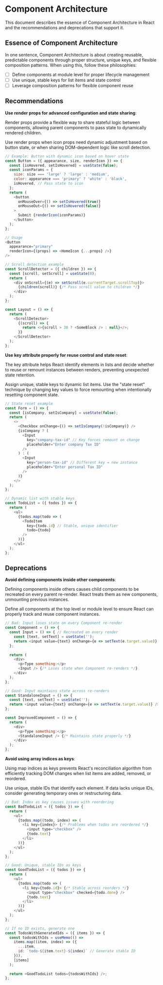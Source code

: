 # Component Architecture
This document describes the essence of Component Architecture in React and the recommendations and deprecations that support it.

## Essence of Component Architecture

In one sentence, Component Architecture is about creating reusable, predictable components through proper structure, unique keys, and flexible composition patterns. When using this, follow these philosophies:

- [ ] Define components at module level for proper lifecycle management
- [ ] Use unique, stable keys for list items and state control
- [ ] Leverage composition patterns for flexible component reuse

## Recommendations

**Use render props for advanced configuration and state sharing**:

Render props provide a flexible way to share stateful logic between components, allowing parent components to pass state to dynamically rendered children.

Use render props when icon props need dynamic adjustment based on button state, or when sharing DOM-dependent logic like scroll detection.

```javascript
// Example: Button with dynamic icon based on hover state
const Button = ({ appearance, size, renderIcon }) => {
  const [isHovered, setIsHovered] = useState(false);
  const iconParams = {
    size: size === 'large' ? 'large' : 'medium',
    color: appearance === 'primary' ? 'white' : 'black',
    isHovered, // Pass state to icon
  };
  return (
    <button 
      onMouseOver={() => setIsHovered(true)} 
      onMouseOut={() => setIsHovered(false)}
    >
      Submit {renderIcon(iconParams)}
    </button>
  );
};

// Usage
<Button
  appearance="primary"
  renderIcon={(props) => <HomeIcon {...props} />}
/>

// Scroll detection example
const ScrollDetector = ({ children }) => {
  const [scroll, setScroll] = useState(0);
  return (
    <div onScroll={(e) => setScroll(e.currentTarget.scrollTop)}>
      {children(scroll)} {/* Pass scroll value to children */}
    </div>
  );
};

const Layout = () => {
  return (
    <ScrollDetector>
      {(scroll) => {
        return <>{scroll > 30 ? <SomeBlock /> : null}</>;
      }}
    </ScrollDetector>
  );
};
```

**Use key attribute properly for reuse control and state reset**:

The key attribute helps React identify elements in lists and decide whether to reuse or remount instances between renders, preventing unexpected state retention.

Assign unique, stable keys to dynamic list items. Use the "state reset" technique by changing key values to force remounting when intentionally resetting component state.

```javascript
// State reset example
const Form = () => {
  const [isCompany, setIsCompany] = useState(false);
  return (
    <>
      <Checkbox onChange={() => setIsCompany(!isCompany)} />
      {isCompany ? (
        <Input 
          key="company-tax-id" // Key forces remount on change
          placeholder="Enter company Tax ID" 
        />
      ) : (
        <Input 
          key="person-tax-id" // Different key = new instance
          placeholder="Enter personal Tax ID" 
        />
      )}
    </>
  );
};

// Dynamic list with stable keys
const TodoList = ({ todos }) => {
  return (
    <ul>
      {todos.map(todo => (
        <TodoItem 
          key={todo.id} // Stable, unique identifier
          todo={todo}
        />
      ))}
    </ul>
  );
};
```

## Deprecations

**Avoid defining components inside other components**:

Defining components inside others causes child components to be recreated on every parent re-render. React treats them as new components, unmounting previous instances.

Define all components at the top level or module level to ensure React can properly track and reuse component instances.

```javascript
// Bad: Input loses state on every Component re-render
const Component = () => {
  const Input = () => { // Recreated on every render
    const [text, setText] = useState('');
    return <input value={text} onChange={e => setText(e.target.value)} />;
  };
  
  return (
    <div>
      <p>Type something:</p>
      <Input /> {/* Loses state when Component re-renders */}
    </div>
  );
};

// Good: Input maintains state across re-renders
const StandaloneInput = () => {
  const [text, setText] = useState('');
  return <input value={text} onChange={e => setText(e.target.value)} />;
};

const ImprovedComponent = () => {
  return (
    <div>
      <p>Type something:</p>
      <StandaloneInput /> {/* Maintains state properly */}
    </div>
  );
};
```

**Avoid using array indices as keys**:

Using map indices as keys prevents React's reconciliation algorithm from efficiently tracking DOM changes when list items are added, removed, or reordered.

Use unique, stable IDs that identify each element. If data lacks unique IDs, consider generating temporary ones or restructuring data.

```javascript
// Bad: Index as key causes issues with reordering
const BadTodoList = ({ todos }) => {
  return (
    <ul>
      {todos.map((todo, index) => (
        <li key={index}> {/* Problems when todos are reordered */}
          <input type="checkbox" />
          {todo.text}
        </li>
      ))}
    </ul>
  );
};

// Good: Unique, stable IDs as keys
const GoodTodoList = ({ todos }) => {
  return (
    <ul>
      {todos.map(todo => (
        <li key={todo.id}> {/* Stable across reorders */}
          <input type="checkbox" checked={todo.done} />
          {todo.text}
        </li>
      ))}
    </ul>
  );
};

// If no ID exists, generate one
const TodosWithGeneratedIds = ({ items }) => {
  const todosWithIds = useMemo(() => 
    items.map((item, index) => ({
      ...item,
      id: `todo-${item.text}-${index}` // Generate stable ID
    })),
    [items]
  );
  
  return <GoodTodoList todos={todosWithIds} />;
};
```